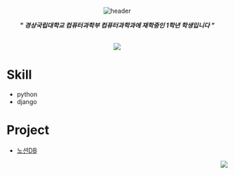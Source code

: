 <div align="center">
    
![header](https://capsule-render.vercel.app/api?type=waving&text=HelloWorld!&height=400&fontColor=ffffff)

***" 경상국립대학교 컴퓨터과학부 컴퓨터과학과에 재학중인 1학년 학생입니다 "***

<br>

<img src="http://mazassumnida.wtf/api/v2/generate_badge?boj=blpeng2">
</div>

# **Skill**
- python
- django

# **Project**
- [노션DB](https://github.com/blpeng2/python-notion)

<p align="right"><img src="https://www.gnu.ac.kr/images/web/main/sub_cnt/btype_vi_img18.png">
